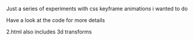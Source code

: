 Just a series of experiments with css keyframe animations i wanted to do

Have a look at the code for more details

2.html also includes 3d transforms
